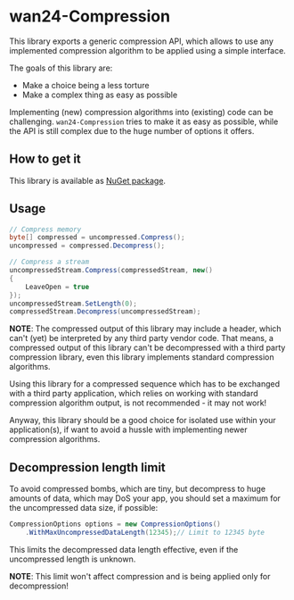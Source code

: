 # wan24-Compression

This library exports a generic compression API, which allows to use any 
implemented compression algorithm to be applied using a simple interface.

The goals of this library are:

- Make a choice being a less torture
- Make a complex thing as easy as possible

Implementing (new) compression algorithms into (existing) code can be 
challenging. `wan24-Compression` tries to make it as easy as possible, while 
the API is still complex due to the huge number of options it offers.

## How to get it

This library is available as 
[NuGet package](https://www.nuget.org/packages/wan24-Compression/).

## Usage

```cs
// Compress memory
byte[] compressed = uncompressed.Compress();
uncompressed = compressed.Decompress();

// Compress a stream
uncompressedStream.Compress(compressedStream, new()
{
    LeaveOpen = true
});
uncompressedStream.SetLength(0);
compressedStream.Decompress(uncompressedStream);
```

**NOTE**: The compressed output of this library may include a header, which 
can't (yet) be interpreted by any third party vendor code. That means, a 
compressed output of this library can't be decompressed with a third party 
compression library, even this library implements standard compression 
algorithms.

Using this library for a compressed sequence which has to be exchanged with a 
third party application, which relies on working with standard compression 
algorithm output, is not recommended - it may not work!

Anyway, this library should be a good choice for isolated use within your 
application(s), if want to avoid a hussle with implementing newer compression 
algorithms.

## Decompression length limit

To avoid compressed bombs, which are tiny, but decompress to huge amounts of 
data, which may DoS your app, you should set a maximum for the uncompressed 
data size, if possible:

```cs
CompressionOptions options = new CompressionOptions()
    .WithMaxUncompressedDataLength(12345);// Limit to 12345 byte
```

This limits the decompressed data length effective, even if the uncompressed 
length is unknown.

**NOTE**: This limit won't affect compression and is being applied only for 
decompression!
